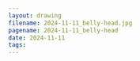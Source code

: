 ```yaml
---
layout: drawing
filename: 2024-11-11_belly-head.jpg
pagename: 2024-11-11_belly-head
date: 2024-11-11
tags:
---
```

